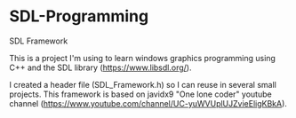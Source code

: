 # SDL-Programming

SDL Framework

This is a project I'm using to learn windows graphics programming using C++ and the SDL library (https://www.libsdl.org/).

I created a header file (SDL_Framework.h) so I can reuse in several small projects. This framework is based on   javidx9 "One lone coder" youtube channel (https://www.youtube.com/channel/UC-yuWVUplUJZvieEligKBkA).


  
  





